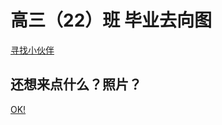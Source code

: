 # 高三（22）班 毕业去向图
</newline>
<a href="主文件夹/main.html" >寻找小伙伴</a>
<h2>还想来点什么？照片？</h2>
<a href="photo.html">OK!</a>

